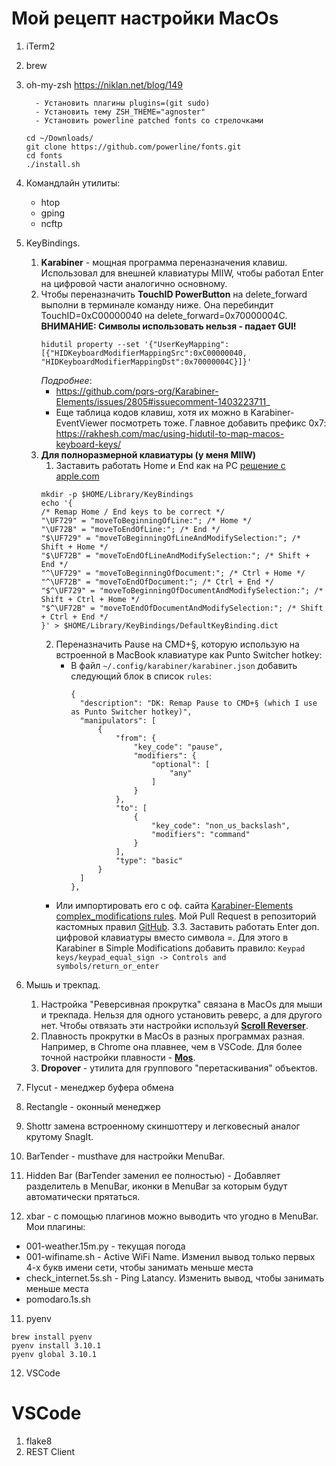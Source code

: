 # Мой рецепт настройки MacOs
1. iTerm2
2. brew
3. oh-my-zsh https://niklan.net/blog/149
    ```
      - Установить плагины plugins=(git sudo)
      - Установить тему ZSH_THEME="agnoster"
      - Установить powerline patched fonts со стрелочками

    cd ~/Downloads/
    git clone https://github.com/powerline/fonts.git
    cd fonts
    ./install.sh
    ```

4. Командлайн утилиты:
    - htop
    - gping
    - ncftp

4. KeyBindings.
	1. **Karabiner** - мощная программа переназначения клавиш. Использовал для внешней клавиатуры MIIW, чтобы работал Enter на цифровой части аналогично основному.
	2. Чтобы переназначить **TouchID PowerButton** на delete_forward выполни в терминале команду ниже. Она перебиндит TouchID=0xC00000040 на delete_forward=0x70000004C. **ВНИМАНИЕ: Символы использовать нельзя - падает GUI!**   
        ```
        hidutil property --set '{"UserKeyMapping":[{"HIDKeyboardModifierMappingSrc":0xC00000040, "HIDKeyboardModifierMappingDst":0x70000004C}]}'
        ```
	    _Подробнее_: 
          - https://github.com/pqrs-org/Karabiner-Elements/issues/2805#issuecomment-1403223711_
	      - Еще таблица кодов клавиш, хотя их можно в Karabiner-EventViewer посмотреть тоже. Главное добавить префикс 0x7: https://rakhesh.com/mac/using-hidutil-to-map-macos-keyboard-keys/ 
    3. **Для полноразмерной клавиатуры (у меня MIIW)**
        1. Заставить работать Home и End как на PC [решение с apple.com](https://discussions.apple.com/thread/251108215?login=true)
        ```
        mkdir -p $HOME/Library/KeyBindings
        echo '{
        /* Remap Home / End keys to be correct */
        "\UF729" = "moveToBeginningOfLine:"; /* Home */
        "\UF72B" = "moveToEndOfLine:"; /* End */
        "$\UF729" = "moveToBeginningOfLineAndModifySelection:"; /* Shift + Home */
        "$\UF72B" = "moveToEndOfLineAndModifySelection:"; /* Shift + End */
        "^\UF729" = "moveToBeginningOfDocument:"; /* Ctrl + Home */
        "^\UF72B" = "moveToEndOfDocument:"; /* Ctrl + End */
        "$^\UF729" = "moveToBeginningOfDocumentAndModifySelection:"; /* Shift + Ctrl + Home */
        "$^\UF72B" = "moveToEndOfDocumentAndModifySelection:"; /* Shift + Ctrl + End */
        }' > $HOME/Library/KeyBindings/DefaultKeyBinding.dict
        ```
        2. Переназначить Pause на CMD+§, которую использую на встроенной в MacBook клавиатуре как Punto Switcher hotkey: 
            - В файл `~/.config/karabiner/karabiner.json` добавить следующий блок в список `rules`:
              ```
              {
                "description": "DK: Remap Pause to CMD+§ (which I use as Punto Switcher hotkey)",
                "manipulators": [
                    {
                        "from": {
                            "key_code": "pause",
                            "modifiers": {
                                "optional": [
                                    "any"
                                ]
                            }
                        },
                        "to": [
                            {
                                "key_code": "non_us_backslash",
                                "modifiers": "command"
                            }
                        ],
                        "type": "basic"
                    }                            
                ]
              },      
              ```
          - Или импортировать его с оф. сайта [Karabiner-Elements complex_modifications rules](https://ke-complex-modifications.pqrs.org/#dk_pause_to_cmd-non_us_backslash). Мой Pull Request в репозиторий кастомных правил [GitHub](https://github.com/pqrs-org/KE-complex_modifications/pull/1392).
    3.3. Заставить работать Enter доп. цифровой клавиатуры вместо символа =. Для этого в Karabiner в Simple Modifications добавить правило: ```Keypad keys/keypad_equal_sign -> Controls and symbols/return_or_enter```
5. Мышь и трекпад. 
    1. Настройка "Реверсивная прокрутка" связана в MacOs для мыши и трекпада. Нельзя для одного установить реверс, а для другого нет. Чтобы отвязать эти настройки используй **[Scroll Reverser](https://pilotmoon.com/scrollreverser/)**. 
    2. Плавность прокрутки в MacOs в разных программах разная. Например, в Chrome она плавнее, чем в VSCode. Для более точной настройки плавности - **[Mos](https://mos.caldis.me/)**.
    3. **Dropover** - утилита для группового "перетаскивания" объектов.
5. Flycut - менеджер буфера обмена
6. Rectangle - оконный менеджер
7. Shottr замена встроенному скиншоттеру и легковесный аналог крутому SnagIt.
8. BarTender - musthave для настройки MenuBar.
9. Hidden Bar (BarTender заменил ее полностью) - Добавляет разделитель в MenuBar, иконки в MenuBar за которым будут автоматически прятаться.
10. xbar - с помощью плагинов можно выводить что угодно в MenuBar. Мои плагины:
  - 001-weather.15m.py - текущая погода
  - 001-wifiname.sh - Active WiFi Name. Изменил вывод только первых 4-х букв имени сети, чтобы занимать меньше места
  - check_internet.5s.sh - Ping Latancy. Изменить вывод, чтобы занимать меньше места
  - pomodaro.1s.sh
   
  
11. pyenv
```
brew install pyenv
pyenv install 3.10.1
pyenv global 3.10.1
```
12. VSCode


# VSCode

1. flake8
1. REST Client
